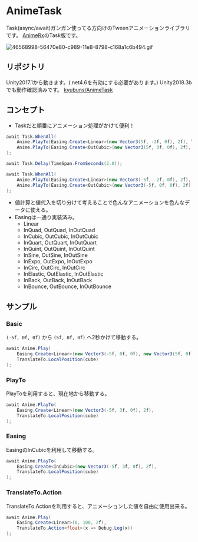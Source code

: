 # AnimeTask

Task(async/await)ガンガン使ってる方向けのTweenアニメーションライブラリです。
[AnimeRx](https://qiita.com/kyubuns/items/761235f59febe923bf99)のTask版です。

![46568998-56470e80-c989-11e8-8798-c168a1c6b494.gif](https://qiita-image-store.s3.amazonaws.com/0/6459/97081543-ff93-1228-e92e-24ae7cdb7578.gif)

## リポジトリ

Unity2017.1から動きます。(.net4.6を有効にする必要があります。)
Unity2018.3bでも動作確認済みです。
[kyubuns/AnimeTask](https://github.com/kyubuns/AnimeTask)

## コンセプト

- Taskだと順番にアニメーション処理がかけて便利！

```csharp
await Task.WhenAll(
    Anime.PlayTo(Easing.Create<Linear>(new Vector3(5f, -2f, 0f), 2f), TranslateTo.LocalPosition(cube1)),
    Anime.PlayTo(Easing.Create<OutCubic>(new Vector3(5f, 0f, 0f), 2f), TranslateTo.LocalPosition(cube2))
);

await Task.Delay(TimeSpan.FromSeconds(2.0));

await Task.WhenAll(
    Anime.PlayTo(Easing.Create<Linear>(new Vector3(-5f, -2f, 0f), 2f), TranslateTo.LocalPosition(cube1)),
    Anime.PlayTo(Easing.Create<OutCubic>(new Vector3(-5f, 0f, 0f), 2f), TranslateTo.LocalPosition(cube2))
);
```

- 値計算と値代入を切り分けて考えることで色んなアニメーションを色んなデータに使える。
- Easingは一通り実装済み。
  - Linear
  - InQuad, OutQuad, InOutQuad
  - InCubic, OutCubic, InOutCubic
  - InQuart, OutQuart, InOutQuart
  - InQuint, OutQuint, InOutQuint
  - InSine, OutSine, InOutSine
  - InExpo, OutExpo, InOutExpo
  - InCirc, OutCirc, InOutCirc
  - InElastic, OutElastic, InOutElastic
  - InBack, OutBack, InOutBack
  - InBounce, OutBounce, InOutBounce

## サンプル

### Basic

`(-5f, 0f, 0f)` から `(5f, 0f, 0f)` へ2秒かけて移動する。

```csharp
await Anime.Play(
    Easing.Create<Linear>(new Vector3(-5f, 0f, 0f), new Vector3(5f, 0f, 0f), 2f),
    TranslateTo.LocalPosition(cube)
);
```

### PlayTo

PlayToを利用すると、現在地から移動する。

```csharp
await Anime.PlayTo(
    Easing.Create<Linear>(new Vector3(-5f, 3f, 0f), 2f),
    TranslateTo.LocalPosition(cube)
);
```

### Easing

EasingのInCubicを利用して移動する。

```csharp
await Anime.PlayTo(
    Easing.Create<InCubic>(new Vector3(-5f, 3f, 0f), 2f),
    TranslateTo.LocalPosition(cube)
);
```

### TranslateTo.Action

TranslateTo.Actionを利用すると、アニメーションした値を自由に使用出来る。

```csharp
await Anime.Play(
    Easing.Create<Linear>(0, 100, 2f),
    TranslateTo.Action<float>(x => Debug.Log(x))
);
```
